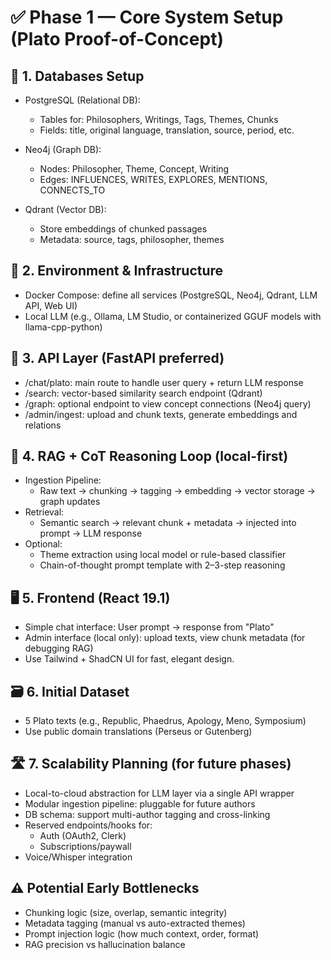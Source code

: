 # ✅ Phase 1 — Core System Setup (Plato Proof-of-Concept)
## 🧱 1. Databases Setup
- PostgreSQL (Relational DB):
    - Tables for: Philosophers, Writings, Tags, Themes, Chunks
    - Fields: title, original language, translation, source, period, etc.

- Neo4j (Graph DB):
    - Nodes: Philosopher, Theme, Concept, Writing
    - Edges: INFLUENCES, WRITES, EXPLORES, MENTIONS, CONNECTS_TO

- Qdrant (Vector DB):
    - Store embeddings of chunked passages
    - Metadata: source, tags, philosopher, themes

## 🐳 2. Environment & Infrastructure
- Docker Compose: define all services (PostgreSQL, Neo4j, Qdrant, LLM API, Web UI)
- Local LLM (e.g., Ollama, LM Studio, or containerized GGUF models with llama-cpp-python)

## 📡 3. API Layer (FastAPI preferred)
- /chat/plato: main route to handle user query + return LLM response
- /search: vector-based similarity search endpoint (Qdrant)
- /graph: optional endpoint to view concept connections (Neo4j query)
- /admin/ingest: upload and chunk texts, generate embeddings and relations

## 🧠 4. RAG + CoT Reasoning Loop (local-first)
- Ingestion Pipeline:
    - Raw text → chunking → tagging → embedding → vector storage → graph updates
- Retrieval:
    - Semantic search → relevant chunk + metadata → injected into prompt → LLM response
- Optional:
    - Theme extraction using local model or rule-based classifier
    - Chain-of-thought prompt template with 2–3-step reasoning

## 🖥️ 5. Frontend (React 19.1)
- Simple chat interface: User prompt → response from "Plato"
- Admin interface (local only): upload texts, view chunk metadata (for debugging RAG)
- Use Tailwind + ShadCN UI for fast, elegant design.

## 🗃️ 6. Initial Dataset
- 5 Plato texts (e.g., Republic, Phaedrus, Apology, Meno, Symposium)
- Use public domain translations (Perseus or Gutenberg)

## 🛣️ 7. Scalability Planning (for future phases)
- Local-to-cloud abstraction for LLM layer via a single API wrapper
- Modular ingestion pipeline: pluggable for future authors
- DB schema: support multi-author tagging and cross-linking
- Reserved endpoints/hooks for:
    - Auth (OAuth2, Clerk)
    - Subscriptions/paywall
- Voice/Whisper integration

## ⚠️ Potential Early Bottlenecks
- Chunking logic (size, overlap, semantic integrity)
- Metadata tagging (manual vs auto-extracted themes)
- Prompt injection logic (how much context, order, format)
- RAG precision vs hallucination balance